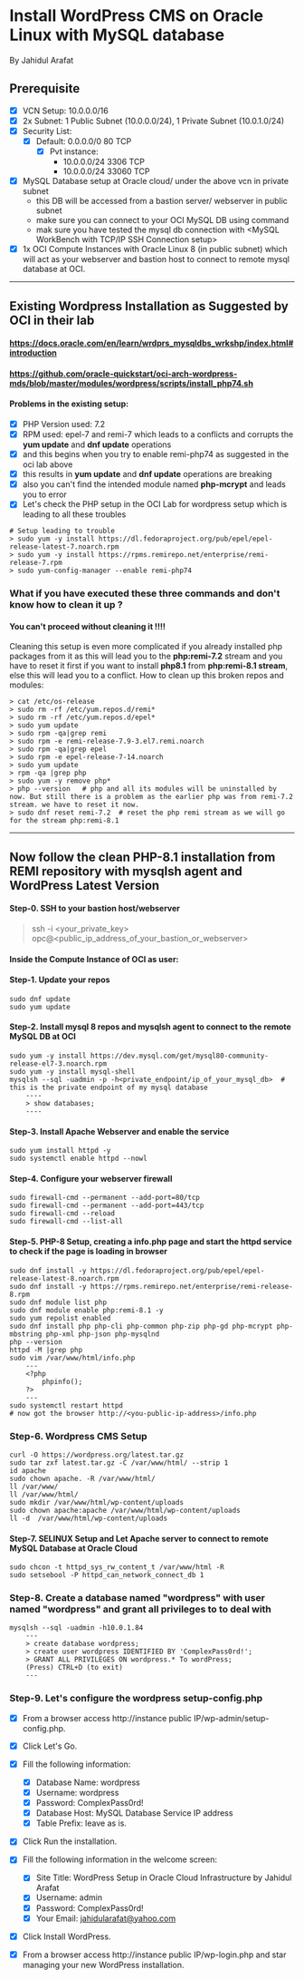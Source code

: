 # Install WordPress CMS on Oracle Linux with MySQL database
By Jahidul Arafat
## Prerequisite
- [x] VCN Setup: 10.0.0.0/16
- [x] 2x Subnet: 1 Public Subnet (10.0.0.0/24), 1 Private Subnet (10.0.1.0/24)
- [x] Security List:
    - [x] Default: 0.0.0.0/0 80 TCP
      - [x] Pvt instance:  
        - 10.0.0.0/24 3306  TCP 
        - 10.0.0.0/24 33060 TCP
- [x] MySQL Database setup at Oracle cloud/ under the above vcn in private subnet
    - this DB will be accessed from a bastion server/ webserver in public subnet
    - make sure you can connect to your OCI MySQL DB using <mysqlsh> command
    - mak sure you have tested the mysql db connection with <MySQL WorkBench with TCP/IP SSH Connection setup>
- [x] 1x OCI Compute Instances with Oracle Linux 8 (in public subnet) which will act as your webserver and bastion host to connect to remote mysql database at OCI.

---
## Existing Wordpress Installation as Suggested by OCI in their lab
#### https://docs.oracle.com/en/learn/wrdprs_mysqldbs_wrkshp/index.html#introduction
#### https://github.com/oracle-quickstart/oci-arch-wordpress-mds/blob/master/modules/wordpress/scripts/install_php74.sh
#### Problems in the existing setup:
- [x] PHP Version used: 7.2
- [x] RPM used: epel-7 and remi-7 which leads to a conflicts and corrupts the **yum update** and **dnf update** operations
- [x] and this begins when you try to enable remi-php74 as suggested in the oci lab above
- [x] this results in **yum update** and **dnf update** operations are breaking
- [x] also you can't find the intended module named **php-mcrypt** and leads you to error
- [x] Let's check the PHP setup in the OCI Lab for wordpress setup which is leading to all these troubles

```shell
# Setup leading to trouble
> sudo yum -y install https://dl.fedoraproject.org/pub/epel/epel-release-latest-7.noarch.rpm
> sudo yum -y install https://rpms.remirepo.net/enterprise/remi-release-7.rpm
> sudo yum-config-manager --enable remi-php74
```
###  What if you have executed these three commands and don't know how to clean it up ? 
#### You can't proceed without cleaning it !!!!
Cleaning this setup is even more complicated if you already installed php packages from it as this will lead you to the **php:remi-7.2** stream and you
have to reset it first if you want to install **php8.1** from **php:remi-8.1 stream**, else this will lead you to a conflict.
How to clean up this broken repos and modules:
```shell
> cat /etc/os-release
> sudo rm -rf /etc/yum.repos.d/remi*
> sudo rm -rf /etc/yum.repos.d/epel*
> sudo yum update
> sudo rpm -qa|grep remi
> sudo rpm -e remi-release-7.9-3.el7.remi.noarch
> sudo rpm -qa|grep epel
> sudo rpm -e epel-release-7-14.noarch
> sudo yum update
> rpm -qa |grep php
> sudo yum -y remove php*
> php --version   # php and all its modules will be uninstalled by now. But still there is a problem as the earlier php was from remi-7.2 stream. we have to reset it now.
> sudo dnf reset remi-7.2  # reset the php remi stream as we will go for the stream php:remi-8.1
```

---


## Now follow the clean PHP-8.1 installation from **REMI** repository with **mysqlsh** agent and WordPress Latest Version

#### Step-0. SSH to your bastion host/webserver
> ssh -i <your_private_key> opc@<public_ip_address_of_your_bastion_or_webserver>

#### Inside the Compute Instance of OCI as user: <opc>
#### Step-1. Update your repos
```shell
sudo dnf update
sudo yum update
```


#### Step-2. Install mysql 8 repos and mysqlsh agent to connect to the remote MySQL DB at OCI
```shell
sudo yum -y install https://dev.mysql.com/get/mysql80-community-release-el7-3.noarch.rpm
sudo yum -y install mysql-shell
mysqlsh --sql -uadmin -p -h<private_endpoint/ip_of_your_mysql_db>  # this is the private endpoint of my mysql database
    ----
    > show databases;
    ----
```

#### Step-3. Install Apache Webserver and enable the service
```shel
sudo yum install httpd -y
sudo systemctl enable httpd --nowl
```

#### Step-4. Configure your webserver firewall
```shell
sudo firewall-cmd --permanent --add-port=80/tcp
sudo firewall-cmd --permanent --add-port=443/tcp
sudo firewall-cmd --reload
sudo firewall-cmd --list-all
```

#### Step-5. PHP-8 Setup, creating a info.php page and start the httpd service to check if the page is loading in browser
```shell
sudo dnf install -y https://dl.fedoraproject.org/pub/epel/epel-release-latest-8.noarch.rpm
sudo dnf install -y https://rpms.remirepo.net/enterprise/remi-release-8.rpm
sudo dnf module list php
sudo dnf module enable php:remi-8.1 -y
sudo yum repolist enabled
sudo dnf install php php-cli php-common php-zip php-gd php-mcrypt php-mbstring php-xml php-json php-mysqlnd
php --version
httpd -M |grep php
sudo vim /var/www/html/info.php
    ---
    <?php
        phpinfo();
    ?>
    ---
sudo systemctl restart httpd
# now got the browser http://<you-public-ip-address>/info.php
```

### Step-6. Wordpress CMS Setup
```shell
curl -O https://wordpress.org/latest.tar.gz
sudo tar zxf latest.tar.gz -C /var/www/html/ --strip 1
id apache
sudo chown apache. -R /var/www/html/
ll /var/www/
ll /var/www/html/
sudo mkdir /var/www/html/wp-content/uploads
sudo chown apache:apache /var/www/html/wp-content/uploads
ll -d  /var/www/html/wp-content/uploads
```

#### Step-7. SELINUX Setup and  Let Apache server to connect to remote MySQL Database at Oracle Cloud
```shell
sudo chcon -t httpd_sys_rw_content_t /var/www/html -R
sudo setsebool -P httpd_can_network_connect_db 1
```

### Step-8. Create a database named "wordpress" with user named "wordpress" and grant all privileges to <user> to deal with <database>
```shell
mysqlsh --sql -uadmin -h10.0.1.84
    ---
    > create database wordpress;
    > create user wordpress IDENTIFIED BY 'ComplexPass0rd!';
    > GRANT ALL PRIVILEGES ON wordpress.* To wordPress;
    (Press) CTRL+D (to exit)
    ---
```

### Step-9. Let's configure the wordpress setup-config.php
- [x] From a browser access http://instance public IP/wp-admin/setup-config.php.
- [x] Click Let's Go.
- [x] Fill the following information:
    - [x] Database Name: wordpress
    - [x] Username: wordpress
    - [x] Password: ComplexPass0rd!
    - [x] Database Host: MySQL Database Service IP address
    - [x] Table Prefix: leave as is.
- [x] Click Run the installation.
- [x] Fill the following information in the welcome screen:
    - [x] Site Title: WordPress Setup in Oracle Cloud Infrastructure by Jahidul Arafat
    - [x] Username: admin
    - [x] Password: ComplexPass0rd!
    - [x] Your Email: jahidularafat@yahoo.com
- [x] Click Install WordPress.
- [x] From a browser access http://instance public IP/wp-login.php and star managing your new WordPress installation.

